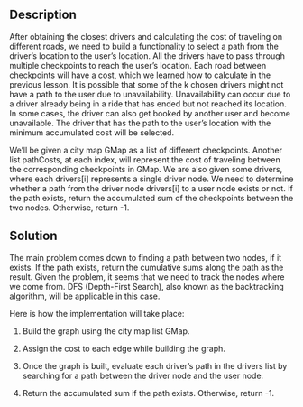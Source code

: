 ## Description

After obtaining the closest drivers and calculating the cost of traveling on different roads, we need to build a functionality to select a path from the driver’s location to the user’s location. All the drivers have to pass through multiple checkpoints to reach the user’s location. Each road between checkpoints will have a cost, which we learned how to calculate in the previous lesson. It is possible that some of the k chosen drivers might not have a path to the user due to unavailability. Unavailability can occur due to a driver already being in a ride that has ended but not reached its location. In some cases, the driver can also get booked by another user and become unavailable. The driver that has the path to the user’s location with the minimum accumulated cost will be selected.

We’ll be given a city map GMap as a list of different checkpoints. Another list pathCosts, at each index, will represent the cost of traveling between the corresponding checkpoints in GMap. We are also given some drivers, where each drivers[i] represents a single driver node. We need to determine whether a path from the driver node drivers[i] to a user node exists or not. If the path exists, return the accumulated sum of the checkpoints between the two nodes. Otherwise, return -1.

## Solution

The main problem comes down to finding a path between two nodes, if it exists. If the path exists, return the cumulative sums along the path as the result. Given the problem, it seems that we need to track the nodes where we come from. DFS (Depth-First Search), also known as the backtracking algorithm, will be applicable in this case.

Here is how the implementation will take place:

1. Build the graph using the city map list GMap.

2. Assign the cost to each edge while building the graph.

3. Once the graph is built, evaluate each driver’s path in the drivers list by searching for a path between the driver node and the user node.

4. Return the accumulated sum if the path exists. Otherwise, return -1.








